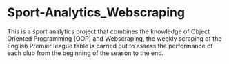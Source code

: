 # Sport-Analytics_Webscraping
This is a sport analytics project that combines the knowledge of Object Oriented Programming (OOP) and Webscraping, the weekly scraping of the English Premier league table is carried out to assess the performance of each club from the beginning of the season to the end.
